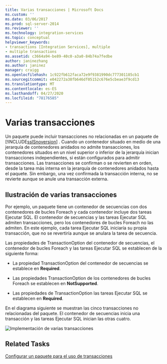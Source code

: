 ```yaml
---
title: Varias transacciones | Microsoft Docs
ms.custom: ''
ms.date: 03/06/2017
ms.prod: sql-server-2014
ms.reviewer: ''
ms.technology: integration-services
ms.topic: conceptual
helpviewer_keywords:
- transactions [Integration Services], multiple
- multiple transactions
ms.assetid: c3664a94-be89-40c0-a3a0-84b74a7fedbe
author: janinezhang
ms.author: janinez
manager: craigg
ms.openlocfilehash: 1c922fb612faca72e9f9381990dc777301185cb1
ms.sourcegitcommit: e042272a38fb646df05152c676e5cbeae3f9cd13
ms.translationtype: MT
ms.contentlocale: es-ES
ms.lasthandoff: 04/27/2020
ms.locfileid: "78176585"
---
```

# <a name="multiple-transactions"></a>Varias transacciones
  Un paquete puede incluir transacciones no relacionadas en un paquete de [!INCLUDE[ssISnoversion](../includes/ssisnoversion-md.md)] . Cuando un contenedor situado en medio de una jerarquía de contenedores anidados no admite transacciones, los contenedores situados en un nivel superior o inferior de la jerarquía inician transacciones independientes, si están configurados para admitir transacciones. Las transacciones se confirman o se revierten en orden, desde la tarea más interna en la jerarquía de contenedores anidados hasta el paquete. Sin embargo, una vez confirmada la transacción interna, no se revierte aunque se anule una transacción externa.

## <a name="illustration-of-multiple-transactions"></a>Ilustración de varias transacciones
 Por ejemplo, un paquete tiene un contenedor de secuencias con dos contenedores de bucles Foreach y cada contenedor incluye dos tareas Ejecutar SQL. El contenedor de secuencias y las tareas Ejecutar SQL admiten transacciones, pero los contenedores de bucles Foreach no las admiten. En este ejemplo, cada tarea Ejecutar SQL iniciaría su propia transacción, que no se revertiría aunque se anulara la tarea de secuencia.

 Las propiedades de TransactionOption del contenedor de secuencias, el contenedor de bucles Foreach y las tareas Ejecutar SQL se establecen de la siguiente forma:

-   La propiedad TransactionOption del contenedor de secuencias se establece en **Required**.

-   Las propiedades TransactionOption de los contenedores de bucles Foreach se establecen en **NotSupported**.

-   Las propiedades de TransactionOption las tareas Ejecutar SQL se establecen en **Required**.

 En el diagrama siguiente se muestran las cinco transacciones no relacionadas del paquete. El contenedor de secuencias inicia una transacción y las tareas Ejecutar SQL inician las otras cuatro.

 ![Implementación de varias transacciones](media/mw-dts-trans2.gif "Implementación de varias transacciones")

## <a name="related-tasks"></a>Related Tasks
 [Configurar un paquete para el uso de transacciones](../relational-databases/native-client-ole-db-transactions/transactions.md)


